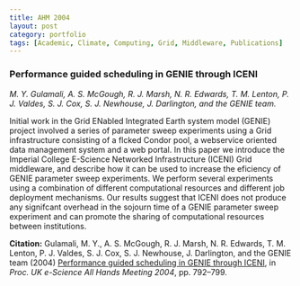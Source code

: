 ```yaml
---
title: AHM 2004
layout: post
category: portfolio
tags: [Academic, Climate, Computing, Grid, Middleware, Publications]
---
```

### Performance guided scheduling in GENIE through ICENI
*M. Y. Gulamali, A. S. McGough, R. J. Marsh, N. R. Edwards, T. M. Lenton,
P. J. Valdes, S. J. Cox, S. J. Newhouse, J. Darlington, and the GENIE team.*

Initial work in the Grid ENabled Integrated Earth system model (GENIE) project
involved a series of parameter sweep experiments using a Grid infrastructure
consisting of a flcked Condor pool, a webservice oriented data management
system and a web portal. In this paper we introduce the Imperial College
E-Science Networked Infrastructure (ICENI) Grid middleware, and describe how
it can be used to increase the eficiency of GENIE parameter sweep
experiments. We perform several experiments using a combination of different
computational resources and different job deployment mechanisms. Our results
suggest that ICENI does not produce any signifcant overhead in the sojourn
time of a GENIE parameter sweep experiment and can promote the sharing of
computational resources between institutions.

**Citation:** Gulamali, M. Y., A. S. McGough, R. J. Marsh, N. R. Edwards,
T. M. Lenton, P. J. Valdes, S. J. Cox, S. J. Newhouse, J. Darlington, and the
GENIE team (2004)
[Performance guided scheduling in GENIE through ICENI](http://www.allhands.org.uk/2004/proceedings/papers/259.pdf),
in *Proc. UK e-Science All Hands Meeting 2004*, pp. 792–799.
